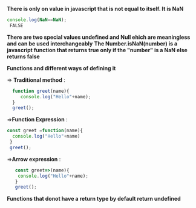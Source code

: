 **There is only on value in javascript that is not equal to itself. It is NaN**
```js
console.log(NaN==NaN);
 FALSE
```
**There are two special values undefined and Null ehich are meaningless and can be used interchangeably**
**The Number.isNaN(number) is a javascript function that returns true only if the "number" is a NaN else returns false**

**Functions and different ways of defining it**

   => **Traditional method**  :
   ```js
     function greet(name){
        console.log("Hello"+name);
     }
     greet();
   ```
=>**Function Expression** :
  ```js 
const greet =function(name){
    console.log("Hello"+name)
   }
   greet();
   ```
   
=>**Arrow expression** :
```js
   const greet=>(name){
    console.log("Hello"+name);
   }
   greet();
   ```
**Functions that donot have a return type by default return undefined**


